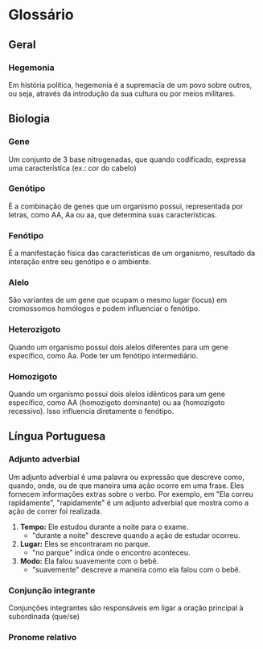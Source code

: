 # Glossário
## Geral
### Hegemonia
Em história política, hegemonia é a supremacia de um povo sobre outros, ou seja, através da introdução da sua cultura ou por meios militares.
## Biologia
### Gene
Um conjunto de 3 base nitrogenadas, que quando codificado, expressa uma característica (ex.: cor do cabelo)
### Genótipo
É a combinação de genes que um organismo possui, representada por letras, como AA, Aa ou aa, que determina suas características.

### Fenótipo
É a manifestação física das características de um organismo, resultado da interação entre seu genótipo e o ambiente.
### Alelo
São variantes de um gene que ocupam o mesmo lugar (locus) em cromossomos homólogos e podem influenciar o fenótipo.

### Heterozigoto
Quando um organismo possui dois alelos diferentes para um gene específico, como Aa. Pode ter um fenótipo intermediário.

### Homozigoto
Quando um organismo possui dois alelos idênticos para um gene específico, como AA (homozigoto dominante) ou aa (homozigoto recessivo). Isso influencia diretamente o fenótipo.
## Língua Portuguesa
### Adjunto adverbial
Um adjunto adverbial é uma palavra ou expressão que descreve como, quando, onde, ou de que maneira uma ação ocorre em uma frase. Eles fornecem informações extras sobre o verbo. Por exemplo, em "Ela correu rapidamente", "rapidamente" é um adjunto adverbial que mostra como a ação de correr foi realizada.
1. **Tempo:** Ele estudou durante a noite para o exame.
    - "durante a noite" descreve quando a ação de estudar ocorreu.
2. **Lugar:** Eles se encontraram no parque.
    - "no parque" indica onde o encontro aconteceu.
3. **Modo:** Ela falou suavemente com o bebê.
    - "suavemente" descreve a maneira como ela falou com o bebê.
### Conjunção integrante
Conjunções integrantes são responsáveis em ligar a oração principal à subordinada (que/se)
### Pronome relativo

